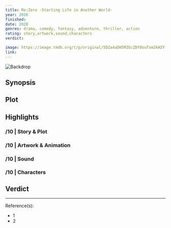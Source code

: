 ```yaml
---
title: Re:Zero -Starting Life in Another World-
year: 2016
finished:
date: 2020
genres: drama, comedy, fantasy, adventure, thriller, action
rating: story,artwork,sound,characters
verdict:

image: https://image.tmdb.org/t/p/original/5DZa4aDH5MZGcZDf8ouTxm2kH2Y.jpg
link:
---
```


![Backdrop]()

## Synopsis

## Plot

## Highlights

### /10 | Story & Plot

### /10 | Artwork & Animation

### /10 | Sound

### /10 | Characters

## Verdict

<!-- SPOILERS -->

<!-- CLOSING -->

---
Reference(s):

- 1
- 2
